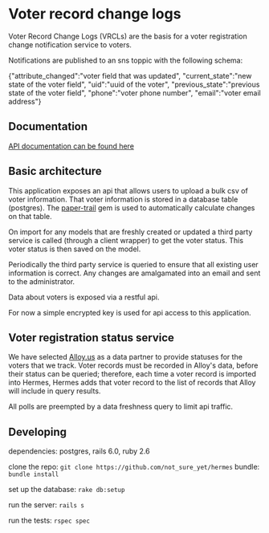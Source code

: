 # Voter record change logs

Voter Record Change Logs (VRCLs) are the basis for a voter registration change notification service to voters.

Notifications are published to an sns toppic with the following schema:


{"attribute_changed":"voter field that was updated",
"current_state":"new state of the voter field",
"uid":"uuid of the voter",
"previous_state":"previous state of the voter field",
"phone":"voter phone number",
"email":"voter email address"}

## Documentation
[API documentation can be found here](https://hermes.demo.trustthevote.org/api-docs/index.html)

## Basic architecture

This application exposes an api that allows users to upload a bulk csv of voter information. That voter information is stored in a database table (postgres). The [paper-trail](https://github.com/paper-trail-gem/paper_trail) gem is used to automatically calculate changes on that table.

On import for any models that are freshly created or updated a third party service is called (through a client wrapper) to get the voter status. This voter status is then saved on the model.

Periodically the third party service is queried to ensure that all existing user information is correct. Any changes are amalgamated into an email and sent to the administrator.

Data about voters is exposed via a restful api.

For now a simple encrypted key is used for api access to this application.

## Voter registration status service

We have selected [Alloy.us](https://docs.alloy.us/api/) as a data partner to provide statuses for the voters that we track. Voter records must be recorded in Alloy's data, before their status can be queried; therefore, each time a voter record is imported into Hermes, Hermes adds that voter record to the list of records that Alloy will include in query results. 

All polls are preempted by a data freshness query to limit api traffic.


## Developing

dependencies: postgres, rails 6.0, ruby 2.6

clone the repo: `git clone https://github.com/not_sure_yet/hermes`
bundle: `bundle install`

set up the database: `rake db:setup`

run the server: `rails s`

run the tests: `rspec spec`
